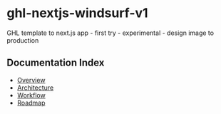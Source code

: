 # ghl-nextjs-windsurf-v1
GHL template to next.js app - first try - experimental - design image to production

## Documentation Index

- [Overview](./doc/overview.md)
- [Architecture](./doc/architecture.md)
- [Workflow](./doc/workflow.md)
- [Roadmap](./doc/roadmap.md)
